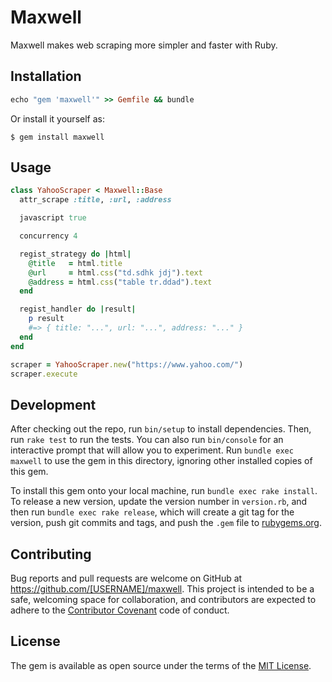 # Maxwell

Maxwell makes web scraping more simpler and faster with Ruby.

## Installation

```ruby
echo "gem 'maxwell'" >> Gemfile && bundle
```

Or install it yourself as:

    $ gem install maxwell

## Usage

```ruby
class YahooScraper < Maxwell::Base
  attr_scrape :title, :url, :address

  javascript true

  concurrency 4

  regist_strategy do |html|
    @title   = html.title
    @url     = html.css("td.sdhk jdj").text
    @address = html.css("table tr.ddad").text
  end

  regist_handler do |result|
    p result
    #=> { title: "...", url: "...", address: "..." }
  end
end

scraper = YahooScraper.new("https://www.yahoo.com/")
scraper.execute
```

## Development

After checking out the repo, run `bin/setup` to install dependencies. Then, run `rake test` to run the tests. You can also run `bin/console` for an interactive prompt that will allow you to experiment. Run `bundle exec maxwell` to use the gem in this directory, ignoring other installed copies of this gem.

To install this gem onto your local machine, run `bundle exec rake install`. To release a new version, update the version number in `version.rb`, and then run `bundle exec rake release`, which will create a git tag for the version, push git commits and tags, and push the `.gem` file to [rubygems.org](https://rubygems.org).

## Contributing

Bug reports and pull requests are welcome on GitHub at https://github.com/[USERNAME]/maxwell. This project is intended to be a safe, welcoming space for collaboration, and contributors are expected to adhere to the [Contributor Covenant](contributor-covenant.org) code of conduct.


## License

The gem is available as open source under the terms of the [MIT License](http://opensource.org/licenses/MIT).
